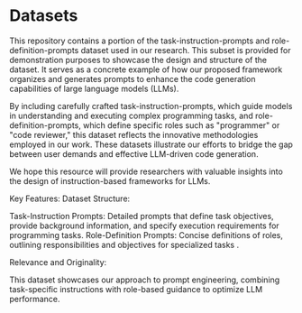 # Datasets
This repository contains a portion of the task-instruction-prompts and role-definition-prompts dataset used in our research. This subset is provided for demonstration purposes to showcase the design and structure of the dataset. It serves as a concrete example of how our proposed framework organizes and generates prompts to enhance the code generation capabilities of large language models (LLMs).

By including carefully crafted task-instruction-prompts, which guide models in understanding and executing complex programming tasks, and role-definition-prompts, which define specific roles such as "programmer" or "code reviewer," this dataset reflects the innovative methodologies employed in our work. These datasets illustrate our efforts to bridge the gap between user demands and effective LLM-driven code generation.

We hope this resource will provide researchers with valuable insights into the design of instruction-based frameworks for LLMs.

Key Features:
Dataset Structure:

Task-Instruction Prompts: Detailed prompts that define task objectives, provide background information, and specify execution requirements for programming tasks.
Role-Definition Prompts: Concise definitions of roles, outlining responsibilities and objectives for specialized tasks .

Relevance and Originality:

This dataset showcases our approach to prompt engineering, combining task-specific instructions with role-based guidance to optimize LLM performance.
